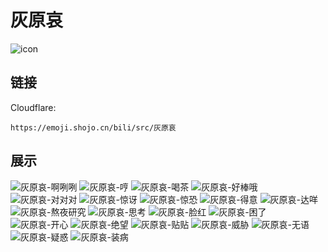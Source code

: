 # 灰原哀
![icon](https://emoji.shojo.cn/bili/src/灰原哀/icon.png)
## 链接
Cloudflare:
```
https://emoji.shojo.cn/bili/src/灰原哀
```
## 展示
![灰原哀-啊咧咧](https://emoji.shojo.cn/bili/src/灰原哀/灰原哀-啊咧咧.png)
![灰原哀-哼](https://emoji.shojo.cn/bili/src/灰原哀/灰原哀-哼.png)
![灰原哀-喝茶](https://emoji.shojo.cn/bili/src/灰原哀/灰原哀-喝茶.png)
![灰原哀-好棒哦](https://emoji.shojo.cn/bili/src/灰原哀/灰原哀-好棒哦.png)
![灰原哀-对对对](https://emoji.shojo.cn/bili/src/灰原哀/灰原哀-对对对.png)
![灰原哀-惊讶](https://emoji.shojo.cn/bili/src/灰原哀/灰原哀-惊讶.png)
![灰原哀-惊恐](https://emoji.shojo.cn/bili/src/灰原哀/灰原哀-惊恐.png)
![灰原哀-得意](https://emoji.shojo.cn/bili/src/灰原哀/灰原哀-得意.png)
![灰原哀-达咩](https://emoji.shojo.cn/bili/src/灰原哀/灰原哀-达咩.png)
![灰原哀-熬夜研究](https://emoji.shojo.cn/bili/src/灰原哀/灰原哀-熬夜研究.png)
![灰原哀-思考](https://emoji.shojo.cn/bili/src/灰原哀/灰原哀-思考.png)
![灰原哀-脸红](https://emoji.shojo.cn/bili/src/灰原哀/灰原哀-脸红.png)
![灰原哀-困了](https://emoji.shojo.cn/bili/src/灰原哀/灰原哀-困了.png)
![灰原哀-开心](https://emoji.shojo.cn/bili/src/灰原哀/灰原哀-开心.png)
![灰原哀-绝望](https://emoji.shojo.cn/bili/src/灰原哀/灰原哀-绝望.png)
![灰原哀-贴贴](https://emoji.shojo.cn/bili/src/灰原哀/灰原哀-贴贴.png)
![灰原哀-威胁](https://emoji.shojo.cn/bili/src/灰原哀/灰原哀-威胁.png)
![灰原哀-无语](https://emoji.shojo.cn/bili/src/灰原哀/灰原哀-无语.png)
![灰原哀-疑惑](https://emoji.shojo.cn/bili/src/灰原哀/灰原哀-疑惑.png)
![灰原哀-装病](https://emoji.shojo.cn/bili/src/灰原哀/灰原哀-装病.png)
